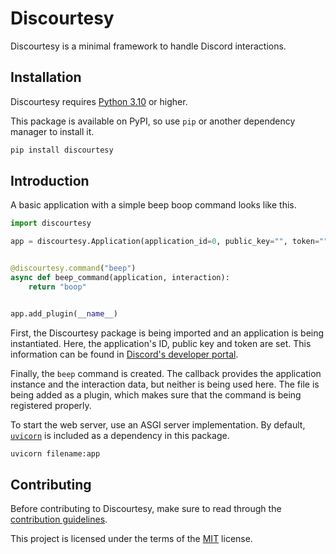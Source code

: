 # Discourtesy

Discourtesy is a minimal framework to handle Discord interactions.

## Installation

Discourtesy requires [Python 3.10][python-3.10] or higher.

This package is available on PyPI, so use `pip` or another dependency manager to install it.

```sh
pip install discourtesy
```

## Introduction

A basic application with a simple beep boop command looks like this.

```py
import discourtesy

app = discourtesy.Application(application_id=0, public_key="", token="")


@discourtesy.command("beep")
async def beep_command(application, interaction):
    return "boop"


app.add_plugin(__name__)
```

First, the Discourtesy package is being imported and an application is being instantiated. Here, the application's ID, public key and token are set. This information can be found in [Discord's developer portal][discord-developer-portal].

Finally, the `beep` command is created. The callback provides the application instance and the interaction data, but neither is being used here. The file is being added as a plugin, which makes sure that the command is being registered properly.

To start the web server, use an ASGI server implementation. By default, [`uvicorn`][uvicorn] is included as a dependency in this package.

```sh
uvicorn filename:app
```

## Contributing

Before contributing to Discourtesy, make sure to read through the [contribution guidelines][contribution-guidelines].

This project is licensed under the terms of the [MIT][mit-license] license.

[contribution-guidelines]: <https://github.com/robinmahieu/discourtesy/blob/stardust/CONTRIBUTING.md>
[discord-developer-portal]: <https://discord.com/developers/applications>
[mit-license]: <https://github.com/robinmahieu/discourtesy/blob/stardust/LICENSE>
[python-3.10]: <https://www.python.org/downloads/>
[uvicorn]: <https://www.uvicorn.org/>
